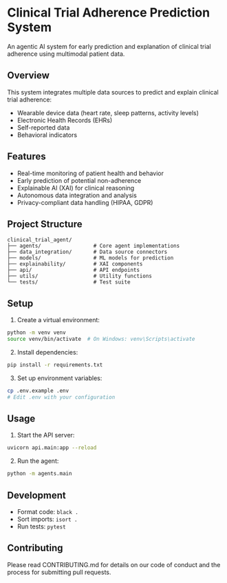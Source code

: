 # Clinical Trial Adherence Prediction System

An agentic AI system for early prediction and explanation of clinical trial adherence using multimodal patient data.

## Overview

This system integrates multiple data sources to predict and explain clinical trial adherence:
- Wearable device data (heart rate, sleep patterns, activity levels)
- Electronic Health Records (EHRs)
- Self-reported data
- Behavioral indicators

## Features

- Real-time monitoring of patient health and behavior
- Early prediction of potential non-adherence
- Explainable AI (XAI) for clinical reasoning
- Autonomous data integration and analysis
- Privacy-compliant data handling (HIPAA, GDPR)

## Project Structure

```
clinical_trial_agent/
├── agents/                 # Core agent implementations
├── data_integration/       # Data source connectors
├── models/                 # ML models for prediction
├── explainability/         # XAI components
├── api/                    # API endpoints
├── utils/                  # Utility functions
└── tests/                  # Test suite
```

## Setup

1. Create a virtual environment:
```bash
python -m venv venv
source venv/bin/activate  # On Windows: venv\Scripts\activate
```

2. Install dependencies:
```bash
pip install -r requirements.txt
```

3. Set up environment variables:
```bash
cp .env.example .env
# Edit .env with your configuration
```

## Usage

1. Start the API server:
```bash
uvicorn api.main:app --reload
```

2. Run the agent:
```bash
python -m agents.main
```

## Development

- Format code: `black .`
- Sort imports: `isort .`
- Run tests: `pytest`

## Contributing

Please read CONTRIBUTING.md for details on our code of conduct and the process for submitting pull requests. 
